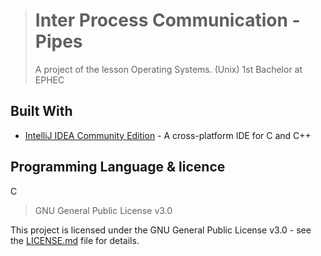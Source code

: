 ># Inter Process Communication - Pipes
>
>A project of the lesson Operating Systems. (Unix) 1st Bachelor at EPHEC 

## Built With

* [IntelliJ IDEA Community Edition](https://www.jetbrains.com/clion/) - A cross-platform IDE for C and C++

## Programming Language & licence

C

> GNU General Public License v3.0

This project is licensed under the GNU General Public License v3.0 - see the [LICENSE.md](LICENSE.md) file for details.
